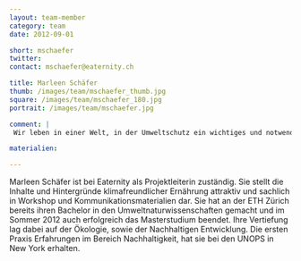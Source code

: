 ```yaml
---
layout: team-member
category: team
date: 2012-09-01

short: mschaefer
twitter: 
contact: mschaefer@eaternity.ch

title: Marleen Schäfer
thumb: /images/team/mschaefer_thumb.jpg
square: /images/team/mschaefer_180.jpg
portrait: /images/team/mschaefer.jpg

comment: |
 Wir leben in einer Welt, in der Umweltschutz ein wichtiges und notwendiges Thema ist. Die Ernährung spielt dabei eine aussergewöhnliche Rolle, da sie einerseits ein Teil der Lebensqualität darstellt und gleichzeitig die Umwelt stark beeinträchtigt. Eine nachhaltige Lösung muss Schritt für Schritt in unser aller Bewusstsein kommen, um langfristig effektiv zu sein.

materialien:

---
```




Marleen Schäfer ist bei Eaternity als Projektleiterin zuständig. Sie stellt die Inhalte und Hintergründe klimafreundlicher Ernährung attraktiv und sachlich in Workshop und Kommunikationsmaterialien dar. Sie hat an der ETH Zürich bereits ihren Bachelor in den Umweltnaturwissenschaften gemacht und im Sommer 2012 auch erfolgreich das Masterstudium beendet. Ihre Vertiefung lag dabei auf der Ökologie, sowie der Nachhaltigen Entwicklung. Die ersten Praxis Erfahrungen im Bereich Nachhaltigkeit, hat sie bei den UNOPS in New York erhalten.
